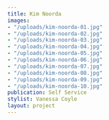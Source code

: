 ```yaml
---
title: Kim Noorda
images:
- "/uploads/kim-noorda-01.jpg"
- "/uploads/kim-noorda-02.jpg"
- "/uploads/kim-noorda-03.jpg"
- "/uploads/kim-noorda-04.jpg"
- "/uploads/kim-noorda-05.jpg"
- "/uploads/kim-noorda-06.jpg"
- "/uploads/kim-noorda-07.jpg"
- "/uploads/kim-noorda-08.jpg"
- "/uploads/kim-noorda-09.jpg"
- "/uploads/kim-noorda-10.jpg"
publication: Self Service
stylist: Vanessa Coyle
layout: project
---
```


